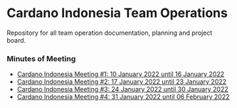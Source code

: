 # Cardano Indonesia Team Operations

Repository for all team operation documentation, planning and project board.

### Minutes of Meeting
- [Cardano Indonesia Meeting #1: 10 January 2022 until 16 January 2022](https://github.com/cardano-indonesia/cardano-indonesia-operations/issues/3)
- [Cardano Indonesia Meeting #2: 17 January 2022 until 23 January 2022](https://github.com/cardano-indonesia/cardano-indonesia-operations/issues/4)
- [Cardano Indonesia Meeting #3: 24 January 2022 until 30 January 2022](https://github.com/cardano-indonesia/cardano-indonesia-operations/issues/6)
- [Cardano Indonesia Meeting #4: 31 January 2022 until 06 February 2022](https://github.com/cardano-indonesia/cardano-indonesia-operations/issues/10)
